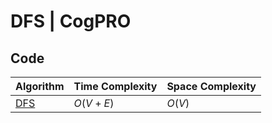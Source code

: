 # DFS | CogPRO

## Code

| Algorithm                  | Time Complexity | Space Complexity |
| -------------------------- | --------------- | ---------------- |
| [DFS](/sample/dfs/Main.cpp) | $O(V + E)$      | $O(V)$           |
